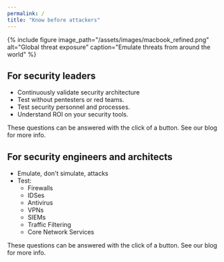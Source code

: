 ```yaml
---
permalink: /
title: "Know before attackers"
---
```


{% include figure image_path="/assets/images/macbook_refined.png" alt="Global threat exposure" caption="Emulate threats from around the world" %}

## For security leaders
* Continuously validate security architecture
* Test without pentesters or red teams.
* Test security personnel and processes.
* Understand ROI on your security tools.

These questions can be answered with the click of a button. See our blog for more info.

## For security engineers and architects
* Emulate, don't simulate, attacks
* Test:
  * Firewalls
  * IDSes
  * Antivirus
  * VPNs
  * SIEMs
  * Traffic Filtering
  * Core Network Services

These questions can be answered with the click of a button. See our blog for more info.

<script charset="utf-8" type="text/javascript" src="//js.hsforms.net/forms/shell.js"></script>
<script>
  hbspt.forms.create({
	portalId: "8898112",
	formId: "2b1cfdb3-6618-4dd8-86e4-4786274c0d38"
});
</script>
